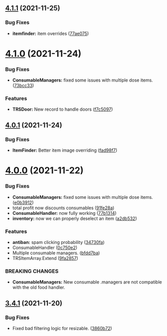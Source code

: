 ## [4.1.1](https://github.com/Torwent/WaspLib/compare/v4.1.0...v4.1.1) (2021-11-25)


### Bug Fixes

* **itemfinder:** item overrides ([77ae075](https://github.com/Torwent/WaspLib/commit/77ae075ae320b1dde932ec1c231437db73162649))



# [4.1.0](https://github.com/Torwent/WaspLib/compare/v4.0.1...v4.1.0) (2021-11-24)


### Bug Fixes

* **ConsumableManagers:** fixed some issues with multiple dose items. ([73bcc33](https://github.com/Torwent/WaspLib/commit/73bcc339e1993b6eeb3b9b721fab7d1e2658928b))


### Features

* **TRSDoor:** New record to handle doors ([f7c5097](https://github.com/Torwent/WaspLib/commit/f7c509746f0d816aeadfc1baab15fbfa5a1c473f))



## [4.0.1](https://github.com/Torwent/WaspLib/compare/v4.0.0...v4.0.1) (2021-11-24)


### Bug Fixes

* **ItemFinder:** Better item image overriding ([fad98f7](https://github.com/Torwent/WaspLib/commit/fad98f73bb903bb759a892533543f9cf910f8f98))



# [4.0.0](https://github.com/Torwent/WaspLib/compare/v3.4.1...v4.0.0) (2021-11-22)


### Bug Fixes

* **ConsumableManagers:** fixed some issues with multiple dose items. ([e0b3912](https://github.com/Torwent/WaspLib/commit/e0b3912775a23bdeecd544ae4a2b12a726eb228d))
* total profit now discounts consumables ([91fe28a](https://github.com/Torwent/WaspLib/commit/91fe28abbf15784f2797434be1c27c4f0cd5fbbf))
* **ConsumableHandler:** now fully working ([77b1314](https://github.com/Torwent/WaspLib/commit/77b13141cd7a06cb1a6399ccd00fa58a3697bc52))
* **inventory:** now we can properly deselect an item ([a2db532](https://github.com/Torwent/WaspLib/commit/a2db532fac0f953a1c9ad00d367973abcacf23d4))


### Features

* **antiban:** spam clicking probability ([34730fa](https://github.com/Torwent/WaspLib/commit/34730fa3bdfb16c46548e737b9a70130735b60c4))
* ConsumableHandler ([0c750e2](https://github.com/Torwent/WaspLib/commit/0c750e272433695eed992c142d9ae7f82941e600))
* Multiple consumable managers. ([bfdd7ba](https://github.com/Torwent/WaspLib/commit/bfdd7ba72a4eb79dc4b6e0f89cfbd5f38f761bee))
* TRSItemArray.Extend ([9fa2857](https://github.com/Torwent/WaspLib/commit/9fa28573786c308fdffbbd65c491fe185e14ea89))


### BREAKING CHANGES

* **ConsumableManagers:** New consumable .managers are not compatible with the old food handler.



## [3.4.1](https://github.com/Torwent/WaspLib/compare/v3.4.0...v3.4.1) (2021-11-20)


### Bug Fixes

* Fixed bad filtering logic for resizable. ([3860b72](https://github.com/Torwent/WaspLib/commit/3860b72e0f644667401dfb3d1de8130f2aed5d7e))



